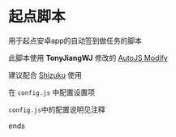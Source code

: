 # 起点脚本
用于起点安卓app的自动签到做任务的脚本


此脚本使用 **TonyJiangWJ** 修改的 [AutoJS Modify](https://github.com/TonyJiangWJ/Auto.js)

建议配合 [Shizuku](https://shizuku.rikka.app/zh-hans/) 使用

在 `config.js` 中配置设置项


`config.js`中的配置说明见注释

ends